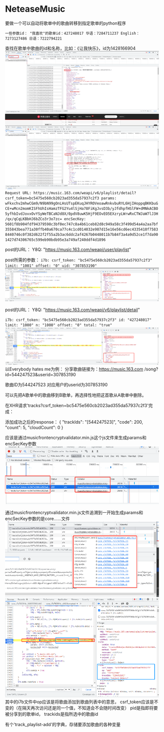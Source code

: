 # NeteaseMusic

要做一个可以自动将歌单中的歌曲转移到指定歌单的python程序

`一些参数id：
"我喜欢"的歌单id：427248017
华语：7284711237
English：7273127486
日语：7222794221`

查找在歌单中歌曲的id和名称，比如：《让我快乐》，id为1428166904
![img_1.png](歌曲id与名称查找-1.png)
![img_2.png](歌曲id与名称查找-2.png)
`Request URL: https://music.163.com/weapi/v6/playlist/detail?csrf_token=bc5475e560cb2023ad355da57937c2f3
params: wFkxchv2mhwCGm9/N9bN99gOnLHsUTspEKuqJHYROVeoawRnkvbuRYL6HjIHoppqBKKbuGCE+wMcn2momKISFhUhIsHamzTFG2Yu4lSjHa78FiKgJvsD3b/yJfdhpfHSlFW+dMNkACBO5yfhbIvdJovxOvYSyWeTBCaNJd8X/0pdV8uwK5HjF9EOvEO5EXzryLWrwRxCTWJaW7lJ3H/qx/qCqLKBbHJ6bZCo3r3o7zc=
encSecKey: 5601f8b904fdf94379598c3bf0ec747c8a4b61ceb82d8c949a58c3f499d54a4a2aa7bf355843bea771a30ffb40a670ca77c4c1cd014032e987d15e16e56cd6ec4335410f75838440746c0f382d622f2f55a2b3ac6ddc2af4267b0448011b7b84f3a4a9d52ce1f7da901427d74306765c599eb90bdb95e3a749af240ddf4d1896`


post的URL：
Y8Q: "https://music.163.com/weapi/user/playlist"

post所需的参数：
`
i7b:
csrf_token: "bc5475e560cb2023ad355da57937c2f3"
limit: "1001"
offset: "0"
uid: "307853190"
`
![post所需的参数.png](post所需的参数.png)

post的URL：
Y8Q: "https://music.163.com/weapi/v6/playlist/detail"

`i7b:
csrf_token: "bc5475e560cb2023ad355da57937c2f3"
id: "427248017"
limit: "1000"
n: "1000"
offset: "0"
total: "true"`
![post所需的参数-2.png](post所需的参数-2.png)
以Everybody hates me为例：
分享歌曲链接为：https://music.163.com
/song?id=544247523&userid=307853190

歌曲ID为544247523
对应用户的userid为307853190


可以先把A歌单中的歌曲移到B歌单，再选择性地把这首歌从A歌单中删除。

在XHR请求'tracks?csrf_token=bc5475e560cb2023ad355da57937c2f3'完成：

添加成功之后的response：
{
  "trackIds": "[544247523]",
  "code": 200,
  "count": 5,
  "cloudCount": 0
}

应该是通过musicfrontencryptvalidator.min.js这个js文件来生成params和encSecKey参数
![转歌单xhr的来源musicfrontencryptvalidator.png](img.png)


通过musicfrontencryptvalidator.min.js文件追溯到一开始生成params和encSecKey参数的是core......文件
![溯源信息.png](溯源信息.png)
![歌曲及歌单详细信息参数.png](歌曲及歌单详细信息参数.png)
其中的i7b文件中op应该是将歌曲添加到歌曲列表中的意思，
csrf_token应该是不变的（在隔天再次访问还是同一个值，不知道会不会随时间改变）
pid是指即将要被分享到的歌单id，
trackids是指所选中的歌曲id



有个'track_playlist-add'的字典，存储要添加歌曲的各种变量